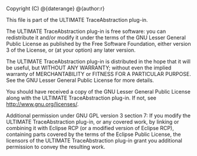 Copyright (C) @{daterange} @{author:r}

This file is part of the ULTIMATE TraceAbstraction plug-in.

The ULTIMATE TraceAbstraction plug-in is free software: you can redistribute it and/or modify
it under the terms of the GNU Lesser General Public License as published
by the Free Software Foundation, either version 3 of the License, or
(at your option) any later version.

The ULTIMATE TraceAbstraction plug-in is distributed in the hope that it will be useful,
but WITHOUT ANY WARRANTY; without even the implied warranty of
MERCHANTABILITY or FITNESS FOR A PARTICULAR PURPOSE. See the
GNU Lesser General Public License for more details.

You should have received a copy of the GNU Lesser General Public License
along with the ULTIMATE TraceAbstraction plug-in. If not, see <http://www.gnu.org/licenses/>.

Additional permission under GNU GPL version 3 section 7:
If you modify the ULTIMATE TraceAbstraction plug-in, or any covered work, by linking
or combining it with Eclipse RCP (or a modified version of Eclipse RCP), 
containing parts covered by the terms of the Eclipse Public License, the 
licensors of the ULTIMATE TraceAbstraction plug-in grant you additional permission 
to convey the resulting work.
